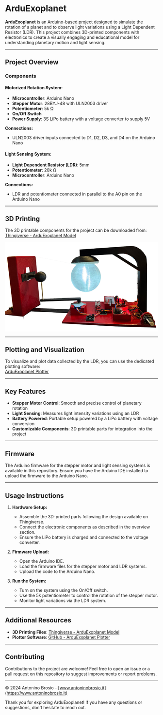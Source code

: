 # ArduExoplanet

**ArduExoplanet** is an Arduino-based project designed to simulate the rotation of a planet and to observe light variations using a Light Dependent Resistor (LDR). This project combines 3D-printed components with electronics to create a visually engaging and educational model for understanding planetary motion and light sensing.

---

## Project Overview

### Components

#### Motorized Rotation System:
- **Microcontroller**: Arduino Nano
- **Stepper Motor**: 28BYJ-48 with ULN2003 driver
- **Potentiometer**: 5k Ω
- **On/Off Switch**
- **Power Supply**: 3S LiPo battery with a voltage converter to supply 5V

**Connections:**
- ULN2003 driver inputs connected to D1, D2, D3, and D4 on the Arduino Nano

#### Light Sensing System:
- **Light Dependent Resistor (LDR)**: 5mm
- **Potentiometer**: 20k Ω
- **Microcontroller**: Arduino Nano

**Connections:**
- LDR and potentiometer connected in parallel to the A0 pin on the Arduino Nano

---

## 3D Printing
The 3D printable components for the project can be downloaded from:  
[Thingiverse - ArduExoplanet Model](https://www.thingiverse.com/thing:6888870)

![Interface Example](ArduExo2.png)

---

## Plotting and Visualization
To visualize and plot data collected by the LDR, you can use the dedicated plotting software:  
[ArduExoplanet Plotter](https://github.com/abrosio/ArduExoplanet_Plotter)

---

## Key Features

- **Stepper Motor Control**: Smooth and precise control of planetary rotation
- **Light Sensing**: Measures light intensity variations using an LDR
- **Battery Powered**: Portable setup powered by a LiPo battery with voltage conversion
- **Customizable Components**: 3D printable parts for integration into the project

---

## Firmware
The Arduino firmware for the stepper motor and light sensing systems is available in this repository. Ensure you have the Arduino IDE installed to upload the firmware to the Arduino Nano.

---

## Usage Instructions

1. **Hardware Setup:**
   - Assemble the 3D-printed parts following the design available on Thingiverse.
   - Connect the electronic components as described in the overview section.
   - Ensure the LiPo battery is charged and connected to the voltage converter.

2. **Firmware Upload:**
   - Open the Arduino IDE.
   - Load the firmware files for the stepper motor and LDR systems.
   - Upload the code to the Arduino Nano.

3. **Run the System:**
   - Turn on the system using the On/Off switch.
   - Use the 5k potentiometer to control the rotation of the stepper motor.
   - Monitor light variations via the LDR system.

---

## Additional Resources

- **3D Printing Files**: [Thingiverse - ArduExoplanet Model](https://www.thingiverse.com/thing:6888870)
- **Plotter Software**: [GitHub - ArduExoplanet Plotter](https://github.com/abrosio/ArduExoplanet_Plotter)

---

## Contributing
Contributions to the project are welcome! Feel free to open an issue or a pull request on this repository to suggest improvements or report problems.

---

© 2024 Antonino Brosio - [www.antoninobrosio.it](https://www.antoninobrosio.it)

Thank you for exploring ArduExoplanet! If you have any questions or suggestions, don't hesitate to reach out.

